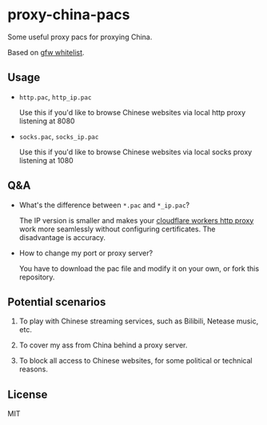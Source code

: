 # proxy-china-pacs

Some useful proxy pacs for proxying China.

Based on [gfw whitelist](https://github.com/breakwa11/gfw_whitelist/blob/master/whitelist.pac).

## Usage

- `http.pac`, `http_ip.pac`

  Use this if you'd like to browse Chinese websites via local http proxy listening at 8080

- `socks.pac`, `socks_ip.pac`

  Use this if you'd like to browse Chinese websites via local socks proxy listening at 1080

## Q&A

- What's the difference between `*.pac` and `*_ip.pac`?

  The IP version is smaller and makes your [cloudflare workers http proxy](https://github.com/luckypoem/gopxy) work more seamlessly without configuring certificates. The disadvantage is accuracy.

- How to change my port or proxy server?

  You have to download the pac file and modify it on your own, or fork this repository.

## Potential scenarios

1. To play with Chinese streaming services, such as Bilibili, Netease music, etc.

2. To cover my ass from China behind a proxy server.

3. To block all access to Chinese websites, for some political or technical reasons.

## License

MIT
